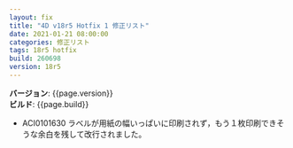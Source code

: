 ```yaml
---
layout: fix
title: "4D v18r5 Hotfix 1 修正リスト"
date: 2021-01-21 08:00:00
categories: 修正リスト
tags: 18r5 hotfix
build: 260698
version: 18r5
---
```


**バージョン**: {{page.version}}  
**ビルド**: {{page.build}}  

* ACI0101630 ラベルが用紙の幅いっぱいに印刷されず，もう１枚印刷できそうな余白を残して改行されました。
